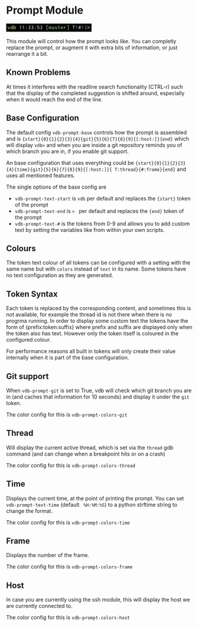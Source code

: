 
# Prompt Module

![](img/prompt.0.png)

This module will control how the prompt looks like. You can completly replace the prompt, or augment it with extra bits
of information, or just rearrange it a bit.

## Known Problems

At times it interferes with the readline search functionality (CTRL-r) such that the display of the completed suggestion
is shifted around, especially when it would reach the end of the line.


## Base Configuration

The default config `vdb-prompt-base` controls how the prompt is assembled and is `{start}{0}{1}{2}{3}{4}{git}{5}{6}{7}{8}{9}{[:host:]}{end}` which will display `vdb>` and when you are inside a git repository reminds you of which branch you are in, if you enable git support.

An base configuration that uses everything could be `{start}{0}{1}{2}{3}{4}{time}{git}{5}{6}{7}{8}{9}{[:host:]}{ T:thread}{#:frame}{end}` and uses all mentioned features.

The single options of the base config are 

* `vdb-prompt-text-start` is `vdb` per default and replaces the `{start}` token of the prompt
* `vdb-prompt-text-end` is `> ` per default and replaces the `{end}` token of the prompt
* `vdb-prompt-text-#` is the tokens from 0-9 and allows you to add custom text by setting the variables like from within your own scripts.

## Colours
The token text colour of all tokens can be configured with a setting with the same name but with `colors` instead of `text` in its name. Some tokens have no text configuration as they are generated.

## Token Syntax

Each token is replaced by the corresponding content, and sometimes this is not available, for example the thread id is
not there when there is no progrma running. In order to display some custom text the tokens have the form of
{prefix:token:suffix} where prefix and suffix are displayed only when the token also has text. However only the token
itself is coloured in the configured colour.

For performance reasons all built in tokens will only create their value internally when it is part of the base configuration.

## Git support

When `vdb-prompt-git` is set to True, vdb will check which git branch you are in (and caches that information for 10
seconds) and display it under the `git` token.

The color config for this is `vdb-prompt-colors-git`

## Thread
Will display the current active thread, which is set via the `thread` gdb command (and can change when a breakpoint hits
or on a crash)

The color config for this is `vdb-prompt-colors-thread`
## Time
Displays the current time, at the point of printing the prompt. You can set `vdb-prompt-text-time` (default ` %H:%M:%S`)
to a python strftime string to change the format. 

The color config for this is `vdb-prompt-colors-time`
## Frame
Displays the number of the frame.

The color config for this is `vdb-prompt-colors-frame`

## Host
In case you are currently using the ssh module, this will display the host we are currently connected to.

The color config for this is `vdb-prompt-colors-host`




